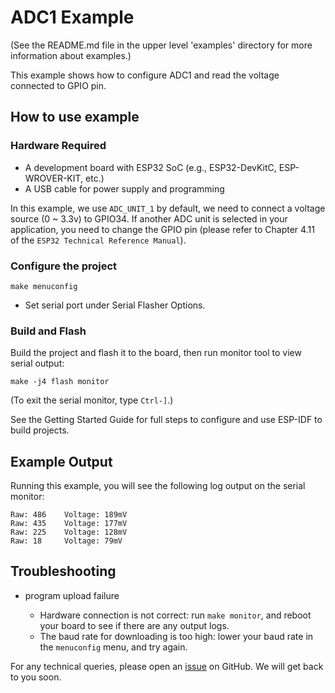 # ADC1 Example

(See the README.md file in the upper level 'examples' directory for more information about examples.)

This example shows how to configure ADC1 and read the voltage connected to GPIO pin.

## How to use example

### Hardware Required

* A development board with ESP32 SoC (e.g., ESP32-DevKitC, ESP-WROVER-KIT, etc.)
* A USB cable for power supply and programming

In this example, we use `ADC_UNIT_1` by default, we need to connect a voltage source (0 ~ 3.3v) to GPIO34. If another ADC unit is selected in your application, you need to change the GPIO pin (please refer to Chapter 4.11 of the `ESP32 Technical Reference Manual`).

### Configure the project

```
make menuconfig
```

* Set serial port under Serial Flasher Options.

### Build and Flash

Build the project and flash it to the board, then run monitor tool to view serial output:

```
make -j4 flash monitor
```

(To exit the serial monitor, type ``Ctrl-]``.)

See the Getting Started Guide for full steps to configure and use ESP-IDF to build projects.

## Example Output

Running this example, you will see the following log output on the serial monitor:

```
Raw: 486	Voltage: 189mV
Raw: 435	Voltage: 177mV
Raw: 225	Voltage: 128mV
Raw: 18	    Voltage: 79mV
```

## Troubleshooting

* program upload failure

    * Hardware connection is not correct: run `make monitor`, and reboot your board to see if there are any output logs.
    * The baud rate for downloading is too high: lower your baud rate in the `menuconfig` menu, and try again.

For any technical queries, please open an [issue](https://github.com/espressif/esp-idf/issues) on GitHub. We will get back to you soon.

